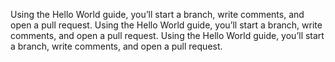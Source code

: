 Using the Hello World guide, you’ll start a branch, write comments, and open a pull request.
Using the Hello World guide, you’ll start a branch, write comments, and open a pull request.
Using the Hello World guide, you’ll start a branch, write comments, and open a pull request.
